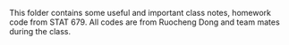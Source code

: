 This folder contains some useful and important class notes, homework code from STAT 679.
All codes are from Ruocheng Dong and team mates during the class.
